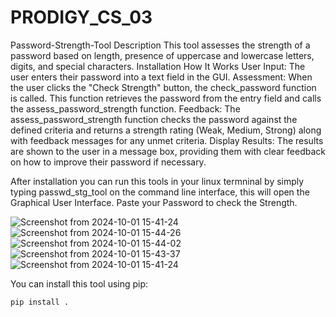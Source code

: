 # PRODIGY_CS_03
Password-Strength-Tool
Description
This tool assesses the strength of a password based on length, presence of uppercase and lowercase letters, digits, and special characters.
Installation
How It Works
User Input: The user enters their password into a text field in the GUI.
Assessment: When the user clicks the "Check Strength" button, the check_password function is called. This function retrieves the password from the entry field and calls the assess_password_strength function.
Feedback: The assess_password_strength function checks the password against the defined criteria and returns a strength rating (Weak, Medium, Strong) along with feedback messages for any unmet criteria.
Display Results: The results are shown to the user in a message box, providing them with clear feedback on how to improve their password if necessary.

After installation you can run this tools in your linux termninal by simply typing passwd_stg_tool on the command line interface, this will open the Graphical User Interface.
Paste your Password to check the Strength. 

![Screenshot from 2024-10-01 15-41-24](https://github.com/user-attachments/assets/6f74913e-5e1a-4cd9-8798-fd1a9a51d36c)
![Screenshot from 2024-10-01 15-44-26](https://github.com/user-attachments/assets/8ad2581c-1667-4ffc-9b72-9536a65a1c5f)
![Screenshot from 2024-10-01 15-44-02](https://github.com/user-attachments/assets/0aeacf71-1fae-490a-9bd4-689d96ed2b6c)
![Screenshot from 2024-10-01 15-43-37](https://github.com/user-attachments/assets/8b0d1b82-7b72-4e77-9924-c77797802005)
![Screenshot from 2024-10-01 15-41-24](https://github.com/user-attachments/assets/36668502-8f40-4774-af5f-f6c9447eee28)

You can install this tool using pip:
```bash
pip install .


